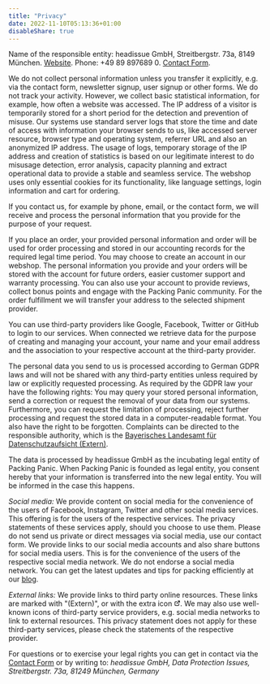 ```yaml
---
title: "Privacy"
date: 2022-11-10T05:13:36+01:00
disableShare: true
---
```


Name of the responsible entity: headissue GmbH, Streitbergstr. 73a, 8149 München. [Website](https://www.headissue.com). Phone: +49 89 897689 0. [Contact Form](https://www.headissue.com/contact.html).

We do not collect personal information unless you transfer it explicitly, e.g. via the contact form, newsletter signup, user signup or other forms. We do not track your activity. However, we collect basic statistical information, for example, how often a website was accessed. The IP address of a visitor is temporarily stored for a short period for the detection and prevention of misuse. Our systems use standard server logs that store the time and date of access with information your browser sends to us, like accessed server resource, browser type and operating system, referrer URL and also an anonymized IP address. The usage of logs, temporary storage of the IP address and creation of statistics is based on our legitimate interest to do misusage detection, error analysis, capacity planning and extract operational data to provide a stable and seamless service. The webshop uses only essential cookies for its functionality, like language settings, login information and cart for ordering.

If you contact us, for example by phone, email, or the contact form, we will receive and process the personal information that you provide for the purpose of your request.

If you place an order, your provided personal information and order will be used for order processing and stored in our accounting records for the required legal time period. You may choose to create an account in our webshop. The personal information you provide and your orders will be stored with the account for future orders, easier customer support and warranty processing. You can also use your account to provide reviews, collect bonus points and engage with the Packing Panic community. For the order fulfillment we will transfer your address to the selected shipment provider.

You can use third-party providers like Google, Facebook, Twitter or GitHub to login to our services. When connected we retrieve data for the purpose of creating and managing your account, your name and your email address and the association to your respective account at the third-party provider.

The personal data you send to us is processed according to German GDPR laws and will not be shared with any third-party entities unless required by law or explicitly requested processing. As required by the GDPR law your have the following rights: You may query your stored personal information, send a correction or request the removal of your data from our systems. Furthermore, you can request the limitation of processing, reject further processing and request the stored data in a computer-readable format. You also have the right to be forgotten. Complaints can be directed to the responsible authority, which is the [Bayerisches Landesamt für Datenschutzaufsicht (Extern)](https://lda.bayern.de).

The data is processed by headissue GmbH as the incubating legal entity of Packing Panic. When Packing Panic is founded as legal entity, you consent hereby that your information is transferred into the new legal entity. You will be informed in the case this happens.

*Social media:* We provide content on social media for the convenience of the users of Facebook, Instagram, Twitter and other social media services. This offering is for the users of the respective services. The privacy statements of these services apply, should you choose to use them. Please do not send us private or direct messages via social media, use our contact form. We provide links to our social media accounts and also share buttons for social media users. This is for the convenience of the users of the respective social media network. We do not endorse a social media network. You can get the latest updates and tips for packing efficiently at our [blog](https://blog.packingpanic.com).

*External links:* We provide links to third party online resources. These links are marked with "(Extern)", or with the extra icon
<svg fill="none" shape-rendering="geometricPrecision" stroke="currentColor" stroke-linecap="round" stroke-linejoin="round" stroke-width="2.5" viewBox="0 0 24 24" height="12" width="12">
    <path d="M18 13v6a2 2 0 01-2 2H5a2 2 0 01-2-2V8a2 2 0 012-2h6"></path>
    <path d="M15 3h6v6"></path>
    <path d="M10 14L21 3"></path>
</svg>. We may also use well-known icons of third-party service providers, e.g. social media networks to link to external resources. This privacy statement does not apply for these third-party services, please check the statements of the respective provider.

For questions or to exercise your legal rights you can get in contact via the [Contact Form](https://www.headissue.com/contact.html) or by writing to: _headissue GmbH, Data Protection Issues, Streitbergstr. 73a, 81249 München, Germany_
